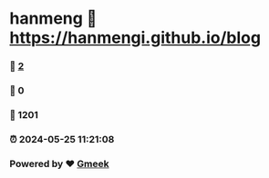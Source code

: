 # hanmeng :link: https://hanmengi.github.io/blog 
### :page_facing_up: [2](https://hanmengi.github.io/blog/tag.html) 
### :speech_balloon: 0 
### :hibiscus: 1201 
### :alarm_clock: 2024-05-25 11:21:08 
### Powered by :heart: [Gmeek](https://github.com/Meekdai/Gmeek)
